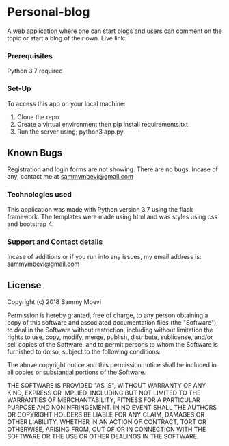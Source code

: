  # Personal-blog
 
 A web application where one can start blogs and users can comment on the topic or start a blog of their own.
 Live link: 
 
 ### Prerequisites
 
 Python 3.7 required
 
 
 ### Set-Up
 
 To access this app on your local machine:
 1) Clone the repo
 2) Create a virtual environment then pip install requirements.txt
 3) Run the server using; python3 app.py
 

 ## Known Bugs
 Registration and login forms are not showing.
There are no bugs. Incase of any, contact me at sammymbevi@gmail.com

 ### Technologies used
  This application was made with Python version 3.7 using the flask framework. The templates were made using html and was styles using css and bootstrap 4.
 
 ### Support and Contact details
 
 Incase of additions or if you run into any issues, my email address is: sammymbevi@gmail.com
 
 ## License
 
 Copyright (c)  2018 Sammy Mbevi
 
 Permission is hereby granted, free of charge, to any person obtaining a copy of this software and associated documentation files (the "Software"), to deal in the Software without restriction, including without limitation the rights to use, copy, modify, merge, publish, distribute, sublicense, and/or sell copies of the Software, and to permit persons to whom the Software is furnished to do so, subject to the following conditions:
 
 The above copyright notice and this permission notice shall be included in all copies or substantial portions of the Software.
 
 THE SOFTWARE IS PROVIDED "AS IS", WITHOUT WARRANTY OF ANY KIND, EXPRESS OR IMPLIED, INCLUDING BUT NOT LIMITED TO THE WARRANTIES OF MERCHANTABILITY, FITNESS FOR A PARTICULAR PURPOSE AND NONINFRINGEMENT. IN NO EVENT SHALL THE AUTHORS OR COPYRIGHT HOLDERS BE LIABLE FOR ANY CLAIM, DAMAGES OR OTHER LIABILITY, WHETHER IN AN ACTION OF CONTRACT, TORT OR OTHERWISE, ARISING FROM, OUT OF OR IN CONNECTION WITH THE SOFTWARE OR THE USE OR OTHER DEALINGS IN THE SOFTWARE.
